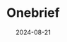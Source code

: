---  
layout: startup_page  
title: "Onebrief"  
id: "onebrief.com"  
permalink: "/onebriefonebrief.com08212024/"  
website: "https://onebrief.com/"  
funding_round: "Series B"  
funding_amount: "$53M"  
investors: "Human Capital, 9Yards Capital, Caffeinated Capital"  
about: "Onebrief provides a web-based software platform for military planning and collaboration, enabling faster decision-making by synchronizing data across various products in real-time. It's used across U.S. military headquarters to accelerate operational planning and improve staff efficiency, operating on NIPR, SIPR, and JWICS networks."  
markets: "Military Software, Defense Technology, Information Technology, Military, Productivity Tools, Software"  
hq: "Honolulu, Hawaii, United States"  
founded_year: "2019"  
linkedin: "https://www.linkedin.com/company/onebrief"  
twitter: "https://twitter.com/onebriefapp"  
instagram: ""  
facebook: "https://www.facebook.com/onebrief"  
crunchbase: "https://www.crunchbase.com/organization/onebrief"  
pitchbook: "https://pitchbook.com/profiles/company/407243-53"  

date_display: "21-Aug-2024"  
date: "2024-08-21"

# SEO Optimization  
meta_title: "Onebrief - Series B Funding ($53M)"  
meta_description: "Onebrief, Onebrief provides a web-based software platform for military planning and collaboration, enabling faster decision-making by synchronizing data across ..."  
meta_keywords: "Onebrief, Military Software, Defense Technology, Information Technology, Military, Productivity Tools, Software, Series B funding"  
canonical_url: "https://startup.projectstartups.com/onebriefonebrief.com08212024/"  
---